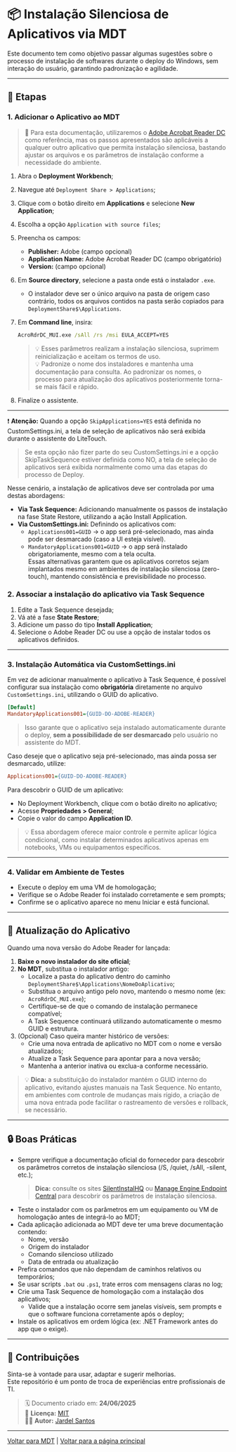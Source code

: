 # 📦 Instalação Silenciosa de Aplicativos via MDT

Este documento tem como objetivo passar algumas sugestões sobre o processo de instalação de softwares durante o deploy do Windows, sem interação do usuário, garantindo padronização e agilidade.

---

## 🧭 Etapas

### 1. Adicionar o Aplicativo ao MDT

> 📌 Para esta documentação, utilizaremos o [Adobe Acrobat Reader DC](https://get.adobe.com/br/reader/enterprise/) como referência, mas os passos apresentados são aplicáveis a qualquer outro aplicativo que permita instalação silenciosa, bastando ajustar os arquivos e os parâmetros de instalação conforme a necessidade do ambiente.  

1. Abra o **Deployment Workbench**;
2. Navegue até `Deployment Share > Applications`;
3. Clique com o botão direito em **Applications** e selecione **New Application**;
4. Escolha a opção `Application with source files`;
5. Preencha os campos:
   - **Publisher:** Adobe (campo opcional)
   - **Application Name:** Adobe Acrobat Reader DC (campo obrigatório)
   - **Version:** (campo opcional)
6. Em **Source directory**, selecione a pasta onde está o instalador `.exe`.
   - O instalador deve ser o único arquivo na pasta de origem caso contrário, todos os arquivos contidos na pasta serão copiados para `DeploymentShare$\Applications`.
7. Em **Command line**, insira:

   ```cmd
   AcroRdrDC_MUI.exe /sAll /rs /msi EULA_ACCEPT=YES
   ```

   > 💡 Esses parâmetros realizam a instalação silenciosa, suprimem reinicialização e aceitam os termos de uso.  
   > 💡 Padronize o nome dos instaladores e mantenha uma documentação para consulta. Ao padronizar os nomes, o processo para atualização dos aplicativos posteriormente torna-se mais fácil e rápido.

9. Finalize o assistente.

---

❗ **Atenção:**
Quando a opção `SkipApplications=YES` está definida no CustomSettings.ini, a tela de seleção de aplicativos não será exibida durante o assistente do LiteTouch.
> Se esta opção não fizer parte do seu CustomSettings.ini e a opção SkipTaskSequence estiver definida como NO, a tela de seleção de aplicativos será exibida normalmente como uma das etapas do processo de Deploy.

Nesse cenário, a instalação de aplicativos deve ser controlada por uma destas abordagens:
- **Via Task Sequence:** Adicionando manualmente os passos de instalação na fase State Restore, utilizando a ação Install Application.
- **Via CustomSettings.ini:** Definindo os aplicativos com:
	- `Applications001=GUID` → o app será pré-selecionado, mas ainda pode ser desmarcado (caso a UI esteja visível).
	- `MandatoryApplications001=GUID` → o app será instalado obrigatoriamente, mesmo com a tela oculta.  
 Essas alternativas garantem que os aplicativos corretos sejam implantados mesmo em ambientes de instalação silenciosa (zero-touch), mantendo consistência e previsibilidade no processo.

### 2. Associar a instalação do aplicativo via Task Sequence

1. Edite a Task Sequence desejada;
2. Vá até a fase **State Restore**;
3. Adicione um passo do tipo **Install Application**;
4. Selecione o Adobe Reader DC ou use a opção de instalar todos os aplicativos definidos.

---

### 3. Instalação Automática via CustomSettings.ini

Em vez de adicionar manualmente o aplicativo à Task Sequence, é possível configurar sua instalação como **obrigatória** diretamente no arquivo `CustomSettings.ini`, utilizando o GUID do aplicativo.

```ini
[Default]
MandatoryApplications001={GUID-DO-ADOBE-READER}
```

> Isso garante que o aplicativo seja instalado automaticamente durante o deploy, **sem a possibilidade de ser desmarcado** pelo usuário no assistente do MDT.

Caso deseje que o aplicativo seja pré-selecionado, mas ainda possa ser desmarcado, utilize:

```ini
Applications001={GUID-DO-ADOBE-READER}
```

Para descobrir o GUID de um aplicativo:
- No Deployment Workbench, clique com o botão direito no aplicativo;
- Acesse **Propriedades > General**;
- Copie o valor do campo **Application ID**.

> 💡 Essa abordagem oferece maior controle e permite aplicar lógica condicional, como instalar determinados aplicativos apenas em notebooks, VMs ou equipamentos específicos.

---

### 4. Validar em Ambiente de Testes

- Execute o deploy em uma VM de homologação;
- Verifique se o Adobe Reader foi instalado corretamente e sem prompts;
- Confirme se o aplicativo aparece no menu Iniciar e está funcional.

---

## 🔄 Atualização do Aplicativo

Quando uma nova versão do Adobe Reader for lançada:

1. **Baixe o novo instalador do site oficial**;
2. **No MDT**, substitua o instalador antigo:
   - Localize a pasta do aplicativo dentro do caminho `DeploymentShare$\Applications\NomeDoAplicativo`;
   - Substitua o arquivo antigo pelo novo, mantendo o mesmo nome (ex: `AcroRdrDC_MUI.exe`);
   - Certifique-se de que o comando de instalação permanece compatível;
   - A Task Sequence continuará utilizando automaticamente o mesmo GUID e estrutura.
3. (Opcional) Caso queira manter histórico de versões:
   - Crie uma nova entrada de aplicativo no MDT com o nome e versão atualizados;
   - Atualize a Task Sequence para apontar para a nova versão;
   - Mantenha a anterior inativa ou exclua-a conforme necessário.

> 💡 **Dica:** a substituição do instalador mantém o GUID interno do aplicativo, evitando ajustes manuais na Task Sequence. No entanto, em ambientes com controle de mudanças mais rígido, a criação de uma nova entrada pode facilitar o rastreamento de versões e rollback, se necessário.

---

## 🔒 Boas Práticas

- Sempre verifique a documentação oficial do fornecedor para descobrir os parâmetros corretos de instalação silenciosa (/S, /quiet, /sAll, -silent, etc.);
	> **Dica:** consulte os sites [SilentInstalHQ](https://silentinstallhq.com/) ou [Manage Engine Endpoint Central](https://www.manageengine.com/products/desktop-central/software-installation/latest-software.html) para descobrir os parâmetros de instalação silenciosa.
- Teste o instalador com os parâmetros em um equipamento ou VM de homologação antes de integrá-lo ao MDT;
- Cada aplicação adicionada ao MDT deve ter uma breve documentação contendo:
	- Nome, versão
	- Origem do instalador
	- Comando silencioso utilizado
	- Data de entrada ou atualização
- Prefira comandos que não dependam de caminhos relativos ou temporários;
- Se usar scripts `.bat` ou `.ps1`, trate erros com mensagens claras no log;
- Crie uma Task Sequence de homologação com a instalação dos aplicativos;
	- Valide que a instalação ocorre sem janelas visíveis, sem prompts e que o software funciona corretamente após o deploy;
- Instale os aplicativos em ordem lógica (ex: .NET Framework antes do app que o exige).

---

## 🤝 Contribuições

Sinta-se à vontade para usar, adaptar e sugerir melhorias.  
Este repositório é um ponto de troca de experiências entre profissionais de TI.

> 🗓 Documento criado em: **24/06/2025**  
> 💼 **Licença:** [MIT](../../LICENSE)  
> 🙋‍♂️ **Autor:** [Jardel Santos](https://www.linkedin.com/in/jardel-santos-2012)

---

[Voltar para MDT](../README.md) | [Voltar para a página principal](../../README.md)
